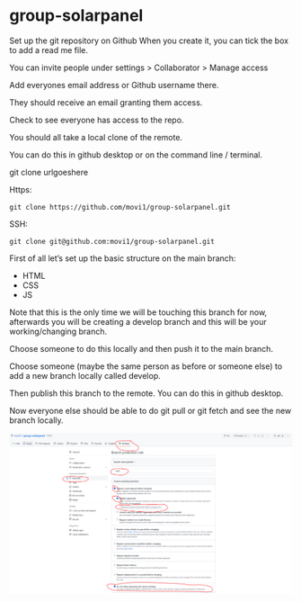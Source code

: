 # group-solarpanel 
Set up the git repository on Github
When you create it, you can tick the box to add a read me file.

You can invite people under settings > Collaborator > Manage access

Add everyones email address or Github username there.

They should receive an email granting them access.

Check to see everyone has access to the repo.

You should all take a local clone of the remote.

You can do this in github desktop or on the command line / terminal. 

git clone urlgoeshere

Https:
```
git clone https://github.com/movi1/group-solarpanel.git
```

SSH:
```
git clone git@github.com:movi1/group-solarpanel.git
```


First of all let’s set up the basic structure on the main branch:
- HTML
- CSS
- JS

Note that this is the only time we will be touching this branch for now, afterwards you will be creating a develop branch and this will be your working/changing branch.

Choose someone to do this locally and then push it to the main branch.

Choose someone (maybe the same person as before or someone else) to add a new branch locally called  develop.

Then publish this branch to the remote. You can do this in github desktop.

Now everyone else should be able to do git pull or git fetch and see the new branch locally.

![My Image](./img/readme/git-setup-rules.PNG)